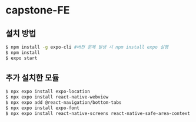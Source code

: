 # capstone-FE

## 설치 방법

```bash
$ npm install -g expo-cli #버전 문제 발생 시 npm install expo 실행
$ npm install
$ expo start
```

## 추가 설치한 모듈

```bash
$ npx expo install expo-location
$ npx expo install react-native-webview
$ npx expo add @react-navigation/bottom-tabs
$ npx expo install expo-font
$ npx expo install react-native-screens react-native-safe-area-context
```